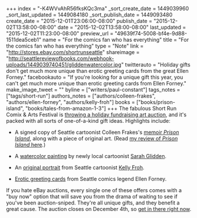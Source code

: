 +++
index = "-K4WVvAhR56fksKQc3ma"
_sort_create_date = 1449039960
_sort_last_updated = 1449084180
_sort_publish_date = 1449093480
create_date = "2015-12-01T23:06:00-08:00"
publish_date = "2015-12-02T13:58:00-08:00"
date = "2015-12-02T13:58:00-08:00"
last_updated = "2015-12-02T11:23:00-08:00"
preview_url = "49639f74-5008-bf4e-9d88-1511dea5ceb1"
name = "For the comics fan who has everything"
title = "For the comics fan who has everything"
type = "Note"
link = "http://stores.ebay.com/shortrunseattle"
shareimage = "http://seattlereviewofbooks.com/webhook-uploads/1449039740451/gliddenwatercolor.jpg"
twitterauto = "Holiday gifts don't get much more unique than erotic greeting cards from the great Ellen Forney."
facebookauto = "If you're looking for a unique gift this year, you can't get much more unique than erotic greeting cards from Ellen Forney."
make_image_tweet = ""
byline = ["writers/paul-constant"]
tags_notes = ["tags/short-run"]
authors_notes = ["authors/colleen-frakes", "authors/ellen-forney", "authors/kelly-froh"]
books = ["books/prison-island", "books/tales-from-amazon-1-3"]
+++
The fabulous Short Run Comix & Arts Festival is [throwing a holiday fundraising art auction](http://stores.ebay.com/shortrunseattle), and it's packed with all sorts of one-of-a-kind gift ideas. Highlights include:

* A signed copy of Seattle cartoonist Colleen Frakes's [memoir *Prison Island*](http://www.ebay.com/itm/Colleen-Frakes-signed-copy-of-Prison-Island-original-drawing-/252184819603), along with a piece of original art. (Read [my review of *Prison Island* here](http://seattlereviewofbooks.com/reviews/juvenile-detention/).)

* A [watercolor painting](http://www.ebay.com/itm/Sarah-Glidden-Sulaymaniyah-cityscape-watercolor-painting-/252184830809) by newly local cartoonist [Sarah Glidden](http://seattlereviewofbooks.com/notes/2015/10/19/new-hire-sarah-glidden-doesnt-believe-in-the-seattle-freeze/).

* An [original portrait](http://www.ebay.com/itm/Kelly-Froh-custom-pen-ink-b-w-portrait-on-bristol-/252183589985) from Seattle cartoonist [Kelly Froh](http://seattlereviewofbooks.com/reviews/sometimes-you-do-the-job-and-sometimes-the-job-does-you/).

* [Erotic greeting cards](http://www.ebay.com/itm/Ellen-Forney-6-pack-erotic-greeting-cards-/252183550551) from Seattle comics legend Ellen Forney.

If you hate eBay auctions, every single one of these offers comes with a "buy now" option that will save you from the drama of waiting to see if you've been auction-sniped. They're all unique gifts, and they benefit a great cause. The auction closes on December 4th, so [get in there right now](http://stores.ebay.com/shortrunseattle).